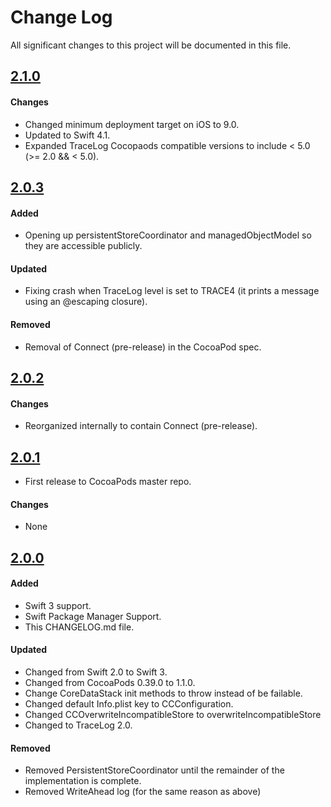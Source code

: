 # Change Log
All significant changes to this project will be documented in this file.

## [2.1.0](https://github.com/tonystone/coherence/releases/tag/2.1.0) 

#### Changes
- Changed minimum deployment target on iOS to 9.0.
- Updated to Swift 4.1.
- Expanded TraceLog Cocopaods compatible versions to include < 5.0 (>= 2.0 && < 5.0).

## [2.0.3](https://github.com/tonystone/coherence/releases/tag/2.0.3) 

#### Added
- Opening up persistentStoreCoordinator and managedObjectModel so they are accessible publicly.

#### Updated
- Fixing crash when TraceLog level is set to TRACE4 (it prints a message using an @escaping closure).

#### Removed
- Removal of Connect (pre-release) in the CocoaPod spec.

## [2.0.2](https://github.com/tonystone/coherence/releases/tag/2.0.2) 

#### Changes
- Reorganized internally to contain Connect (pre-release).

## [2.0.1](https://github.com/tonystone/coherence/releases/tag/2.0.1) 

- First release to CocoaPods master repo.

#### Changes
- None

## [2.0.0](https://github.com/tonystone/coherence/releases/tag/2.0.0) 

#### Added
- Swift 3 support.
- Swift Package Manager Support.
- This CHANGELOG.md file.

#### Updated
- Changed from Swift 2.0 to Swift 3.
- Changed from CocoaPods 0.39.0 to 1.1.0.
- Change CoreDataStack init methods to throw instead of be failable.
- Changed default Info.plist key to CCConfiguration.
- Changed CCOverwriteIncompatibleStore to overwriteIncompatibleStore
- Changed to TraceLog 2.0.

#### Removed
- Removed PersistentStoreCoordinator until the remainder of the implementation is complete.
- Removed WriteAhead log (for the same reason as above)

